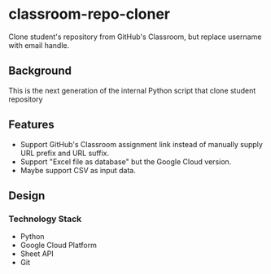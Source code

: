 # classroom-repo-cloner

Clone student's repository from GitHub's Classroom, but replace username with email handle.

## Background

This is the next generation of the internal Python script that clone student repository 

## Features

- Support GitHub's Classroom assignment link instead of manually supply URL prefix and URL suffix.
- Support "Excel file as database" but the Google Cloud version.
- Maybe support CSV as input data.

## Design

### Technology Stack

- Python
- Google Cloud Platform
- Sheet API
- Git
